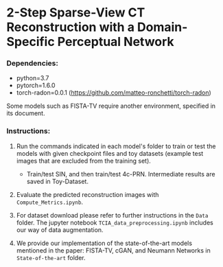 # 2-Step Sparse-View CT Reconstruction with a Domain-Specific Perceptual Network

### Dependencies:

- python=3.7
- pytorch=1.6.0
- torch-radon=0.0.1 (https://github.com/matteo-ronchetti/torch-radon)

Some models such as FISTA-TV require another environment, specified in its document. 

### Instructions:

1. Run the commands indicated in each model's folder to train or test the models with given checkpoint files and toy datasets (example test images that are excluded from the training set).
    - Train/test SIN, and then train/test 4c-PRN. Intermediate results are saved in Toy-Dataset.

2. Evaluate the predicted reconstruction images with `Compute_Metrics.ipynb`.

3. For dataset download please refer to further instructions in the `Data` folder. The jupyter notebook `TCIA_data_preprocessing.ipynb` includes our way of data augmentation.

4. We provide our implementation of the state-of-the-art models mentioned in the paper: FISTA-TV, cGAN, and Neumann Networks in `State-of-the-art` folder.